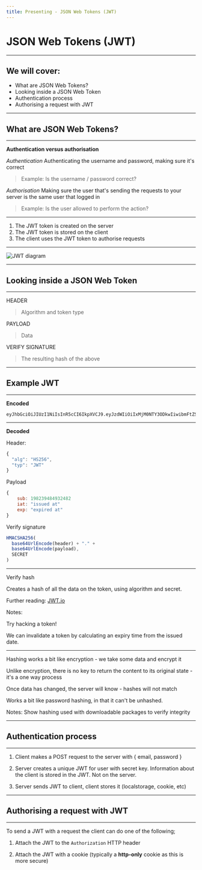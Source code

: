 ```yaml
---
title: Presenting - JSON Web Tokens (JWT)
---
```


# JSON Web Tokens (JWT)

---

## We will cover:

- What are JSON Web Tokens?
- Looking inside a JSON Web Token
- Authentication process
- Authorising a request with JWT

---

## What are JSON Web Tokens?

---

**Authentication versus authorisation**

_Authentication_
Authenticating the username and password, making sure it's correct
> Example:
> Is the username / password correct?

_Authorisation_
Making sure the user that's sending the requests to your server is the same user that logged in
> Example:
> Is the user allowed to perform the action?

---

1. The JWT token is created on the server
2. The JWT token is stored on the client
3. The client uses the JWT token to authorise requests

---

![JWT diagram](./assets/jwt-diagram.png)

---

## Looking inside a JSON Web Token

---

HEADER
> Algorithm and token type

PAYLOAD
> Data

VERIFY SIGNATURE
> The resulting hash of the above

---

## Example JWT

---

**Encoded**

```text
eyJhbGciOiJIUzI1NiIsInR5cCI6IkpXVCJ9.eyJzdWIiOiIxMjM0NTY3ODkwIiwibmFtZSI6IkpvaG4gRG9lIiwiaWF0IjoxNTE2MjM5MDIyfQ.SflKxwRJSMeKKF2QT4fwpMeJf36POk6yJV_adQssw5c
```

---

**Decoded**

Header:
```javascript
{
  "alg": "HS256",
  "typ": "JWT"
}
```

Payload
```javascript
{
    sub: 198239484932482
	iat: "issued at"
	exp: "expired at"
}
```

Verify signature
```javascript
HMACSHA256(
  base64UrlEncode(header) + "." +
  base64UrlEncode(payload),
  SECRET
)
```

---

Verify hash

Creates a hash of all the data on the token, using algorithm and secret.

Further reading: [JWT.io](https://jwt.io/)

Notes:

Try hacking a token!

We can invalidate a token by calculating an expiry time from the issued date.

---

Hashing works a bit like encryption - we take some data and encrypt it

Unlike encryption, there is no key to return the content to its original state - it's a one way process

Once data has changed, the server will know - hashes will not match

Works a bit like password hashing, in that it can't be unhashed.

Notes: Show hashing used with downloadable packages to verify integrity

---

## Authentication process

---

1. Client makes a POST request to the server with { email, password }

2. Server creates a unique JWT for user with secret key. Information about the client is stored in the JWT. Not on the server.

3. Server sends JWT to client, client stores it (localstorage, cookie, etc)

---

## Authorising a request with JWT

---

To send a JWT with a request the client can do one of the following;

1. Attach the JWT to the `Authorization` HTTP header

2. Attach the JWT with a cookie (typically a **http-only** cookie as this is more secure)